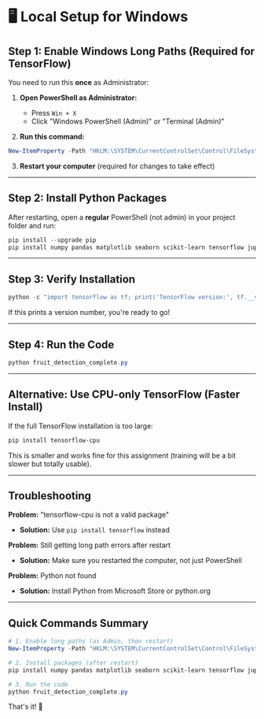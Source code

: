 # 🖥️ Local Setup for Windows

## Step 1: Enable Windows Long Paths (Required for TensorFlow)

You need to run this **once** as Administrator:

1. **Open PowerShell as Administrator:**
   - Press `Win + X`
   - Click "Windows PowerShell (Admin)" or "Terminal (Admin)"

2. **Run this command:**
```powershell
New-ItemProperty -Path "HKLM:\SYSTEM\CurrentControlSet\Control\FileSystem" -Name "LongPathsEnabled" -Value 1 -PropertyType DWORD -Force
```

3. **Restart your computer** (required for changes to take effect)

---

## Step 2: Install Python Packages

After restarting, open a **regular** PowerShell (not admin) in your project folder and run:

```powershell
pip install --upgrade pip
pip install numpy pandas matplotlib seaborn scikit-learn tensorflow jupyter notebook
```

---

## Step 3: Verify Installation

```powershell
python -c "import tensorflow as tf; print('TensorFlow version:', tf.__version__)"
```

If this prints a version number, you're ready to go!

---

## Step 4: Run the Code

```powershell
python fruit_detection_complete.py
```

---

## Alternative: Use CPU-only TensorFlow (Faster Install)

If the full TensorFlow installation is too large:

```powershell
pip install tensorflow-cpu
```

This is smaller and works fine for this assignment (training will be a bit slower but totally usable).

---

## Troubleshooting

**Problem:** "tensorflow-cpu is not a valid package"
- **Solution:** Use `pip install tensorflow` instead

**Problem:** Still getting long path errors after restart
- **Solution:** Make sure you restarted the computer, not just PowerShell

**Problem:** Python not found
- **Solution:** Install Python from Microsoft Store or python.org

---

## Quick Commands Summary

```powershell
# 1. Enable long paths (as Admin, then restart)
New-ItemProperty -Path "HKLM:\SYSTEM\CurrentControlSet\Control\FileSystem" -Name "LongPathsEnabled" -Value 1 -PropertyType DWORD -Force

# 2. Install packages (after restart)
pip install numpy pandas matplotlib seaborn scikit-learn tensorflow jupyter notebook

# 3. Run the code
python fruit_detection_complete.py
```

That's it! 🚀


